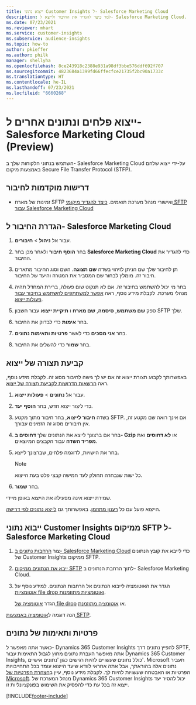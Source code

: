 ```yaml
---
title: ייצוא נתוני Customer Insights ל- Salesforce Marketing Cloud
description: למד כיצד להגדיר את החיבור ולייצא ל- Salesforce Marketing Cloud.
ms.date: 07/23/2021
ms.reviewer: mhart
ms.service: customer-insights
ms.subservice: audience-insights
ms.topic: how-to
author: pkieffer
ms.author: philk
manager: shellyha
ms.openlocfilehash: 8ce243918c2388e931a98df3bbe576ddf692f707
ms.sourcegitcommit: 4823684a1399fd66ffecfce21735f2bc90a1733c
ms.translationtype: HT
ms.contentlocale: he-IL
ms.lasthandoff: 07/23/2021
ms.locfileid: "6660268"
---
```

# <a name="export-segments-and-other-data-to-salesforce-marketing-cloud-preview"></a>ייצוא פלחים ונתונים אחרים ל- Salesforce Marketing Cloud‏ (Preview)

השתמש בנתוני הלקוחות שלך ב- Salesforce Marketing Cloud על-ידי ייצוא שלהם באמצעות מיקום Secure File Transfer Protocol‏ (STFP).

## <a name="prerequisites-for-connection"></a>דרישות מוקדמות לחיבור

- זמינות של מארח SFTP ואישורי מנהל מערכת תואמים. [כיצד להגדיר מיקומי SFTP עבור Salesforce Marketing Cloud](https://help.salesforce.com/articleView?id=sf.mc_es_configure_enhanced_ftp.htm&type=5) 

## <a name="set-up-the-connection-to-salesforce-marketing-cloud"></a>הגדרת החיבור ל- Salesforce Marketing Cloud

1. עבור אל **ניהול** > **חיבורים**.

1. בחר **הוסף חיבור** ולאחר מכן בחר **Salesforce Marketing Cloud** כדי להגדיר את החיבור.

1. תן לחיבור שלך שם הניתן לזיהוי בשדה **שם תצוגה**. השם וסוג החיבור מתארים חיבור זה. מומלץ לבחור שם המסביר את המטרה והיעד של החיבור.

1. בחר מי יכול להשתמש בחיבור זה. אם לא תנקוט שום פעולה, ברירת המחדל תהיה מנהלי מערכת. לקבלת מידע נוסף, ראה [אפשר למשתתפים להשתמש בחיבור עבור פעולות ייצוא](connections.md#allow-contributors-to-use-a-connection-for-exports).

1. ספק **שם משתמש**, **סיסמה**, **שם מארח** ו **תיקיית ייצוא** עבור חשבון SFTP שלך.

1. בחר **אימות** כדי לבדוק את החיבור.

1. בחר **אני מסכים** כדי לאשר **פרטיות ותאימות נתונים**.

1. בחר **שמור** כדי להשלים את החיבור.

## <a name="configure-an-export"></a>קביעת תצורה של ייצוא

באפשרותך לקבוע תצורת ייצוא זה אם יש לך גישה לחיבור מסוג זה. לקבלת מידע נוסף, ראה [הרשאות הדרושות לקביעת תצורה של ייצוא](export-destinations.md#set-up-a-new-export).

1. עבור אל **נתונים** > **פעולות ייצוא**.

1. כדי ליצור ייצוא חדש, בחר **הוסף יעד**.

1. בשדה **חיבור לייצוא**, בחר חיבור מתוך מקטע SFTP. אם אינך רואה שם מקטע זה, אין חיבורים מסוג זה הזמינים עבורך.

1. בחר אם ברצונך לייצא את הנתונים שלך **דחוסים ב- Gzip** או **לא דחוסים** ואת **מפריד השדה** עבור הקבצים המיוצאים.

1. בחר את הישויות, לדוגמה פלחים, שברצונך לייצא.

   > [!NOTE]
   > כל ישות שנבחרה תחולק לעד חמישה קבצי פלט בעת הייצוא. 

1. בחר **שמור**.

שמירת ייצוא אינה מפעילה את הייצוא באופן מיידי.

הייצוא פועל עם כל [רענון מתוזמן](system.md#schedule-tab). באפשרותך גם [לייצא נתונים לפי דרישה](export-destinations.md#run-exports-on-demand). 

## <a name="import-customer-insights-data-from-sftp-location-to-salesforce-marketing-cloud"></a>ייבוא נתוני Customer Insights ממיקום SFTP ל- Salesforce Marketing Cloud

1. צור [הרחבות נתונים ב- Salesforce Marketing Cloud](https://help.salesforce.com/articleView?id=sf.mc_es_create_data_extension.htm&type=5) כדי לייבא את קובץ הנתונים של Customer Insights ממיקום SFTP.

2. [ייבא את הנתונים ממיקום SFTP](https://help.salesforce.com/articleView?id=sf.mc_es_import_data_extension_classic.htm&type=5) לתוך הרחבת הנתונים ב- Salesforce Marketing Cloud. 

3. הגדר את האוטומציה לייבוא הנתונים אל הרחבות הנתונים. למידע נוסף על [אוטומציות file drop ואוטומציות מתוזמנות](https://help.salesforce.com/articleView?id=sf.mc_as_triggered_automations.htm&type=5).

   הגדר [אוטומציה של file drop](https://help.salesforce.com/articleView?id=sf.mc_as_define_a_triggered_automation.htm&type=5) או [אוטומציה מתוזמנת](https://help.salesforce.com/articleView?id=sf.mc_as_define_a_scheduled_automation.htm&type=5). 

הנה דוגמה ל[אוטומציה באמצעות SFTP](https://help.salesforce.com/articleView?id=sf.mc_as_ftp_and_triggered_automation_scenario.htm&type=5).

## <a name="data-privacy-and-compliance"></a>פרטיות ותאימות של נתונים

כאשר אתה מאפשר ל- Dynamics 365 Customer Insights להפיץ נתונים דרך SPTF, אתה מאפשר העברת נתונים מחוץ לגבול התאימות עבור Dynamics 365 Customer Insights, כולל נתונים שעשויים להיות רגישים כגון 'נתונים אישיים'. Microsoft תעביר נתונים אלה בהוראתך, אבל אתה אחראי לוודא שיעד הייצוא עומד בכל התחייבויות הפרטיות או האבטחה שעשויות להיות לך. לקבלת מידע נוסף, עיין ב[הצהרת הפרטיות של Microsoft](https://go.microsoft.com/fwlink/?linkid=396732).
מנהל המערכת של Dynamics 365 Customer Insights יכול להסיר יעד ייצוא זה בכל עת כדי להפסיק את השימוש בפונקציונליות זו.

[!INCLUDE[footer-include](../includes/footer-banner.md)]
